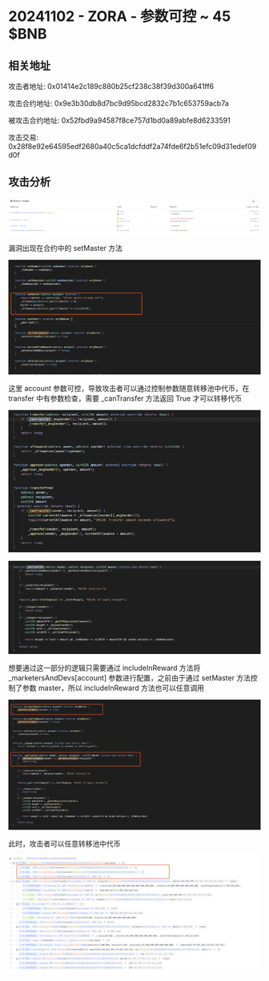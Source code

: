# 20241102 - ZORA - 参数可控 ~ 45 $BNB

## 相关地址

攻击者地址: 0x01414e2c189c880b25cf238c38f39d300a641ff6

攻击合约地址: 0x9e3b30db8d7bc9d95bcd2832c7b1c653759acb7a

被攻击合约地址: 0x52fbd9a94587f8ce757d1bd0a89abfe8d6233591

攻击交易: 0x28f8e92e64595edf2680a40c5ca1dcfddf2a74fde6f2b51efc09d31edef09d0f

## 攻击分析

![image-20241105155154723](../../img/image-20241105155154723.png)

漏洞出现在合约中的 setMaster 方法

![image-20241105155217988](../../img/image-20241105155217988.png)

这里 account 参数可控，导致攻击者可以通过控制参数随意转移池中代币，在 transfer 中有参数检查，需要  _canTransfer 方法返回 True 才可以转移代币

![image-20241105155423609](../../img/image-20241105155423609.png)

![image-20241105155507890](../../img/image-20241105155507890.png)

想要通过这一部分的逻辑只需要通过 includeInReward 方法将 _marketersAndDevs[account] 参数进行配置，之前由于通过 setMaster 方法控制了参数 master，所以  includeInReward 方法也可以任意调用

![image-20241105155622186](../../img/image-20241105155622186.png)

此时，攻击者可以任意转移池中代币

![image-20241105160038315](../../img/image-20241105160038315.png)